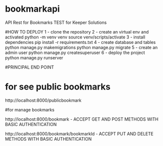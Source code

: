 # bookmarkapi
API Rest for Bookmarks
TEST for Keeper Solutions

#HOW TO DEPLOY
1 - clone the repository
2 - create an virtual env and activated
    python -m venv venv
    source venv/scripts/activate
3 - install dependencies
    pip install -r requirements.txt
4 - create database and tables
    python manage.py makemigrations
    python manage.py migrate
5 - create an admin user
    python manage.py createsuperuser
6 - deploy the project
    python manage.py runserver

#PRINCIPAL END POINT
# for see public bookmarks
http://localhost:8000/publicbookmark

#for manage bookmarks

http://localhost:8000/bookmark - ACCEPT GET AND POST METHODS WITH BASIC AUTHENTICATION


http://localhost:8000/bookmark/bookmarkId - ACCEPT PUT AND DELETE METHODS WITH BASIC AUTHENTICATION

